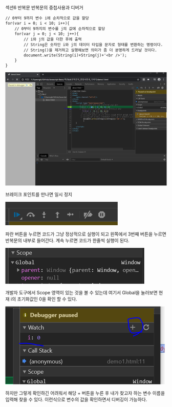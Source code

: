 섹션6 반복문
반복문의 중첩사용과 디버거
```
// 0부터 9까지 변수 i에 순차적으로 값을 할당        
for(var i = 0; i < 10; i++){
    // 0부터 9까지의 변수를 j의 값에 순차적으로 할당
    for(var j = 0; j < 10; j++){    
        // i와 j의 값을 더한 후에 출력
        // String은 숫자인 i와 j의 데이터 타입을 문자로 형태를 변환하는 명령이다. 
        // String()을 제거하고 실행해보면 의미가 좀 더 분명하게 드러날 것이다.
        document.write(String(i)+String(j)+'<br />');
    }
}

```

![p1](/img/s6_6_1.PNG)

브레이크 포인트를 만나면 일시 정지

![p1](/img/s6_6_2.PNG)


파란 버튼을 누르면 코드가 그냥 정상적으로 실행이 되고 왼쪽에서 3번째 버튼을 누르면 반복문의 내부로 들어간다.
계속 누르면 코드가 한줄씩 실행이 된다.

![p1](/img/s6_6_3.PNG)
 
개발자 도구에서 Scope 영역이 있는 것을 볼 수 있는데 여기서 Global을 눌러보면 현재 i의 초기화값인 0을 확인 할 수 있다.
 

 ![p1](/img/s6_6_4.PNG)
 
하지만 그렇게 확인하긴 어려워서 해당 + 버튼을 누른 후 내가 찾고자 하는 변수 이름을 입력해 찾을 수 있다.
이런식으로 변수의 값을 확인하면서 디버깅이 가능하다.
